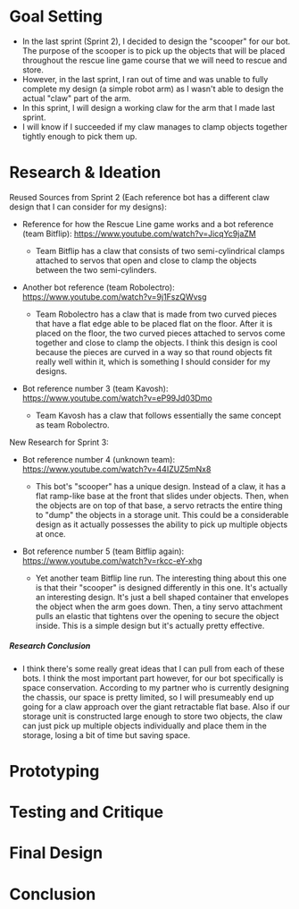 # Goal Setting
- In the last sprint (Sprint 2), I decided to design the "scooper" for our bot. The purpose of the scooper is to pick up the objects that will be placed throughout the rescue line game course that we will need to rescue and store.
- However, in the last sprint, I ran out of time and was unable to fully complete my design (a simple robot arm) as I wasn't able to design the actual "claw" part of the arm.
- In this sprint, I will design a working claw for the arm that I made last sprint.
- I will know if I succeeded if my claw manages to clamp objects together tightly enough to pick them up.

# Research & Ideation
Reused Sources from Sprint 2 (Each reference bot has a different claw design that I can consider for my designs):
- Reference for how the Rescue Line game works and a bot reference (team Bitflip): https://www.youtube.com/watch?v=JicqYc9jaZM
  - Team Bitflip has a claw that consists of two semi-cylindrical clamps attached to servos that open and close to clamp the objects between the two semi-cylinders.

- Another bot reference (team Robolectro): https://www.youtube.com/watch?v=9j1FszQWvsg
  - Team Robolectro has a claw that is made from two curved pieces that have a flat edge able to be placed flat on the floor. After it is placed on the floor, the two curved pieces attached to servos come together and close to clamp the objects. I think this design is cool because the pieces are curved in a way so that round objects fit really well within it, which is something I should consider for my designs.

- Bot reference number 3 (team Kavosh): https://www.youtube.com/watch?v=eP99Jd03Dmo
  - Team Kavosh has a claw that follows essentially the same concept as team Robolectro.

New Research for Sprint 3:
- Bot reference number 4 (unknown team): https://www.youtube.com/watch?v=44IZUZ5mNx8
  - This bot's "scooper" has a unique design. Instead of a claw, it has a flat ramp-like base at the front that slides under objects. Then, when the objects are on top of that base, a servo retracts the entire thing to "dump" the objects in a storage unit. This could be a considerable design as it actually possesses the ability to pick up multiple objects at once.  

- Bot reference number 5 (team Bitflip again): https://www.youtube.com/watch?v=rkcc-eY-xhg
  - Yet another team Bitflip line run. The interesting thing about this one is that their "scooper" is designed differently in this one. It's actually an interesting design. It's just a bell shaped container that envelopes the object when the arm goes down. Then, a tiny servo attachment pulls an elastic that tightens over the opening to secure the object inside. This is a simple design but it's actually pretty effective.
 
##### Research Conclusion
- I think there's some really great ideas that I can pull from each of these bots. I think the most important part however, for our bot specifically is space conservation. According to my partner who is currently designing the chassis, our space is pretty limited, so I will presumeably end up going for a claw approach over the giant retractable flat base. Also if our storage unit is constructed large enough to store two objects, the claw can just pick up multiple objects individually and place them in the storage, losing a bit of time but saving space. 

# Prototyping

# Testing and Critique

# Final Design

# Conclusion
